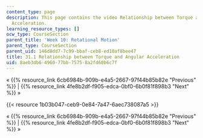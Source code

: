 ```yaml
---
content_type: page
description: This page contains the video Relationship between Torque and Angular
  Acceleration.
learning_resource_types: []
ocw_type: CourseSection
parent_title: 'Week 10: Rotational Motion'
parent_type: CourseSection
parent_uid: 146d8dd7-7c99-bbaf-ceb8-ed10af8bee47
title: 31.1 Relationship between Torque and Angular Acceleration
uid: 8aeb3db6-4960-77bb-7575-8a2fd60b6c7f
---
```


« {{% resource_link 6cb6984b-909b-e4a5-2667-97f44b85b82e "Previous" %}} | {{% resource_link 4fe8b2df-f905-edca-0bf0-6b0f81f898b3 "Next" %}} »

{{< resource 1b03b047-ceb9-0e84-7a47-6aec738087a5 >}}

« {{% resource_link 6cb6984b-909b-e4a5-2667-97f44b85b82e "Previous" %}} | {{% resource_link 4fe8b2df-f905-edca-0bf0-6b0f81f898b3 "Next" %}} »